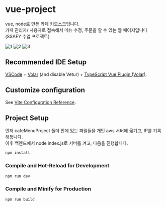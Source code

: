 # vue-project

	
vue, node로 만든 카페 키오스크입니다. <br>
카페 관리자/ 사용자로 접속해서 메뉴 수정, 주문을 할 수 있는 웹 페이지입니다 (SSAFY 수업 프로젝트)

![1](https://github.com/woodong11/cafeKiosk_project/assets/91379630/04a2c6e7-72d9-4ec6-9188-dfdec21f3190)
![2](https://github.com/woodong11/cafeKiosk_project/assets/91379630/c8a83509-6eda-4ee4-bb58-023e2a31a0b6)
![3](https://github.com/woodong11/cafeKiosk_project/assets/91379630/f10f61d0-4ede-49b3-b02d-bda0a51a76cf)



## Recommended IDE Setup

[VSCode](https://code.visualstudio.com/) + [Volar](https://marketplace.visualstudio.com/items?itemName=Vue.volar) (and disable Vetur) + [TypeScript Vue Plugin (Volar)](https://marketplace.visualstudio.com/items?itemName=Vue.vscode-typescript-vue-plugin).

## Customize configuration

See [Vite Configuration Reference](https://vitejs.dev/config/).

## Project Setup

먼저 cafeMenuProject 폴더 안에 있는 파일들을 개인 aws 서버에 옮기고, IP를 기록해둡니다. <br>
이후 백엔드에서 node index.js로 서버를 켜고, 다음을 진행합니다.


```sh
npm install
```

### Compile and Hot-Reload for Development

```sh
npm run dev
```

### Compile and Minify for Production

```sh
npm run build
```
